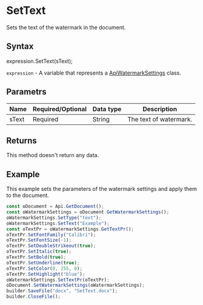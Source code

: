 # SetText

Sets the text of the watermark in the document.

## Syntax

expression.SetText(sText);

`expression` - A variable that represents a [ApiWatermarkSettings](../ApiWatermarkSettings.md) class.

## Parametrs
| **Name** | **Required/Optional** | **Data type** | **Description** |
| ------------- | ------------- | ------------- | ------------- |
| sText | Required | String | The text of watermark. |


## Returns

This method doesn't return any data.

## Example

This example sets the parameters of the watermark settings and apply them to the document.

```javascript
const oDocument = Api.GetDocument();
const oWatermarkSettings = oDocument.GetWatermarkSettings();
oWatermarkSettings.SetType("text");
oWatermarkSettings.SetText("Example");
const oTextPr = oWatermarkSettings.GetTextPr();
oTextPr.SetFontFamily("Calibri");
oTextPr.SetFontSize(-1);
oTextPr.SetDoubleStrikeout(true);
oTextPr.SetItalic(true);
oTextPr.SetBold(true);
oTextPr.SetUnderline(true);
oTextPr.SetColor(0, 255, 0);
oTextPr.SetHighlight("blue");
oWatermarkSettings.SetTextPr(oTextPr);
oDocument.SetWatermarkSettings(oWatermarkSettings);
builder.SaveFile("docx", "SetText.docx");
builder.CloseFile();
```